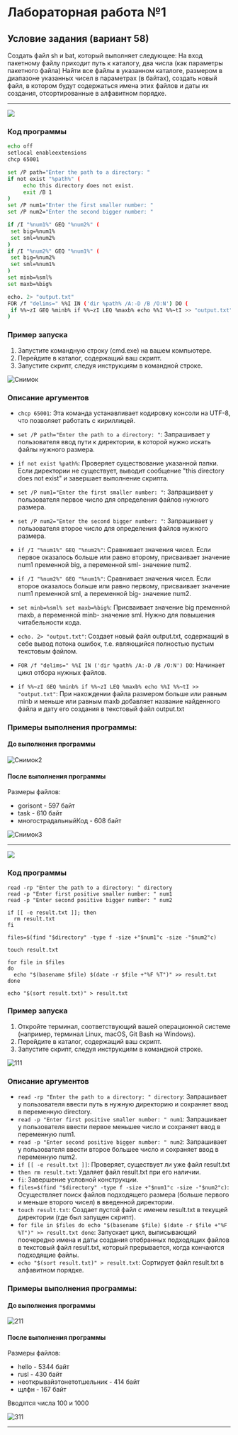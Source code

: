 # Лабораторная работа №1
## Условие задания (вариант 58)

Создать файл sh и bat, который выполняет следующее: 
На вход пакетному файлу приходит путь к каталогу, два числа (как параметры пакетного файла) Найти все файлы в указанном каталоге, размером в диапазоне указанных чисел в параметрах (в байтах), создать новый файл, в котором будут содержаться имена этих файлов и даты их создания, отсортированные в алфавитном порядке.

---
![](https://img.shields.io/badge/Файл-bat-blue)

### Код программы

~~~ bash
echo off
setlocal enableextensions
chcp 65001

set /P path="Enter the path to a directory: "
if not exist "%path%" (
     echo this directory does not exist.
     exit /B 1
)
set /P num1="Enter the first smaller number: " 
set /P num2="Enter the second bigger number: "

if /I "%num1%" GEQ "%num2%" (
 set big=%num1%
 set sml=%num2%
) 
if /I "%num2%" GEQ "%num1%" (
 set big=%num2%
 set sml=%num1%
)
set minb=%sml%
set maxb=%big%

echo. 2> "output.txt"
FOR /f "delims=" %%I IN ('dir %path% /A:-D /B /O:N') DO (
 if %%~zI GEQ %minb% if %%~zI LEQ %maxb% echo %%I %%~tI >> "output.txt"
)
~~~

### Пример запуска

1. Запустите командную строку (cmd.exe) на вашем компьютере.
2. Перейдите в каталог, содержащий ваш скрипт.
3. Запустите скрипт, следуя инструкциям в командной строке.

![Снимок](https://github.com/iis-32170x/RPIIS/assets/148317821/96799872-82df-4999-a872-df4a633daf14)



### Описание аргументов

- `chcp 65001`: Эта команда устанавливает кодировку консоли на UTF-8, что позволяет работать с кириллицей.

- `set /P path="Enter the path to a directory: "`: Запрашивает у пользователя ввод пути к директории, в которой нужно искать файлы нужного размера.

- `if not exist %path%`: Проверяет существование указанной папки. Если директории не существует, выводит сообщение "this directory does not exist" и завершает выполнение скрипта.

- `set /P num1="Enter the first smaller number: "`: Запрашивает у пользователя первое число для определения файлов нужного размера.

- `set /P num2="Enter the second bigger number: "`: Запрашивает у пользователя второе число для определения файлов нужного размера.

- `if /I "%num1%" GEQ "%num2%"`: Сравнивает значения чисел. Если первое оказалось больше или равно второму, присваивает значение num1 пременной big, а переменной sml- значение num2.

- `if /I "%num2%" GEQ "%num1%"`: Сравнивает значения чисел. Если второе оказалось больше или равно первому, присваивает значение num1 пременной sml, а переменной big- значение num2.

- `set minb=%sml% set maxb=%big%`: Присваивает значение big пременной maxb, а переменной minb- значение sml. Нужно для повышения читабельности кода.

- `echo. 2> "output.txt"`: Создает новый файл output.txt, содержащий в себе вывод потока ошибок, т.е. являющийся полностью пустым текстовым файлом.

- `FOR /f "delims=" %%I IN ('dir %path% /A:-D /B /O:N') DO`: Начинает цикл отбора нужных файлов.
 
- `if %%~zI GEQ %minb% if %%~zI LEQ %maxb% echo %%I %%~tI >> "output.txt"`: При нахождении файла размером больше или равным minb и меньше или равным maxb добавляет название найденного файла и дату его создания в текстовый файл output.txt  

### Примеры выполнения программы:
#### До выполнения программы

![Снимок2](https://github.com/iis-32170x/RPIIS/assets/148317821/37eeb092-71ab-4d66-ba26-e2937c892ea3)

#### После выполнения программы
Размеры файлов:
- gorisont - 597 байт
- task - 610 байт
- многострадальныйКод - 608 байт

![Снимок3](https://github.com/iis-32170x/RPIIS/assets/148317821/9fb74ce1-9d82-424b-90a5-f87cca9cd586)

---

![](https://img.shields.io/badge/Файл-sh-blue)

### Код программы

~~~ shell
read -rp "Enter the path to a directory: " directory
read -p "Enter first positive smaller number: " num1
read -p "Enter second positive bigger number: " num2

if [[ -e result.txt ]]; then
  rm result.txt
fi

files=$(find "$directory" -type f -size +"$num1"c -size -"$num2"c)

touch result.txt

for file in $files
do
  echo "$(basename $file) $(date -r $file +"%F %T")" >> result.txt  
done

echo "$(sort result.txt)" > result.txt
~~~

### Пример запуска
1. Откройте терминал, соответствующий вашей операционной системе (например, терминал Linux, macOS, Git Bash на Windows).
2. Перейдите в каталог, содержащий ваш скрипт.
3. Запустите скрипт, следуя инструкциям в командной строке.

![111](https://github.com/iis-32170x/RPIIS/assets/148317821/e94de8a5-b972-4d67-9ba4-abdcdfb624e8)

### Описание аргументов

- `read -rp "Enter the path to a directory: " directory`: Запрашивает у пользователя ввести путь в нужную директорию и сохраняет ввод в переменную directory.
- `read -p "Enter first positive smaller number: " num1`: Запрашивает у пользователя ввести первое меньшее число и сохраняет ввод в переменную num1.
- `read -p "Enter second positive bigger number: " num2`: Запрашивает у пользователя ввести второе большее число и сохраняет ввод в переменную num2.
- `if [[ -e result.txt ]]`: Проверяет, существует ли уже файл result.txt
- `then rm result.txt`: Удаляет файл result.txt при его наличии.
- `fi`:  Завершение условной конструкции.
- `files=$(find "$directory" -type f -size +"$num1"c -size -"$num2"c)`: Осуществляет поиск файлов подходящего размера (больше первого и меньше второго чисел) в введенной директории.
- `touch result.txt`: Создает пустой файл с именем result.txt в текущей директории (где был запущен скрипт).
- `for file in $files do echo "$(basename $file) $(date -r $file +"%F %T")" >> result.txt done`: Запускает цикл, выписывающий поочередно имена и даты создания отобранных подходящих файлов в текстовый файл result.txt, который прерывается, когда кончаются подходящие файлы.
- `echo "$(sort result.txt)" > result.txt`: Сортирует файл result.txt в алфавитном порядке.

### Примеры выполнения программы:
#### До выполнения программы

![211](https://github.com/iis-32170x/RPIIS/assets/148317821/d2b16a5c-a4bf-438a-b2de-3648a987ac85)

#### После выполнения программы
Размеры файлов:
- hello - 5344 байт
- rusl - 430 байт
- неоткрывайэтонетотшельник - 414 байт
- щлфн - 167 байт

Вводятся числа 100 и 1000

![311](https://github.com/iis-32170x/RPIIS/assets/148317821/b66d30f9-6d72-4172-a2bf-74871db7c310)

---
